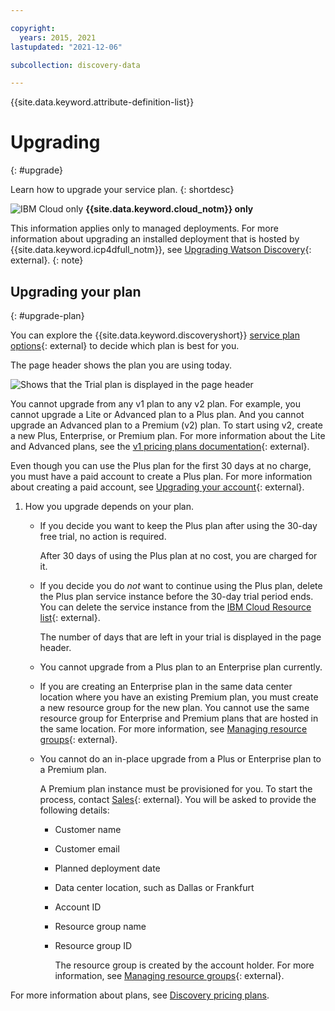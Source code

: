 ```yaml
---

copyright:
  years: 2015, 2021
lastupdated: "2021-12-06"

subcollection: discovery-data

---
```


{{site.data.keyword.attribute-definition-list}}

# Upgrading
{: #upgrade}

Learn how to upgrade your service plan.
{: shortdesc}

![IBM Cloud only](images/ibm-cloud.png) **{{site.data.keyword.cloud_notm}} only**

This information applies only to managed deployments. For more information about upgrading an installed deployment that is hosted by {{site.data.keyword.icp4dfull_notm}}, see [Upgrading Watson Discovery](https://www.ibm.com/docs/en/cloud-paks/cp-data/4.0?topic=discovery-upgrading-watson){: external}.
{: note}

## Upgrading your plan
{: #upgrade-plan}

You can explore the {{site.data.keyword.discoveryshort}} [service plan options](https://www.ibm.com/cloud/watson-discovery/pricing-2/){: external} to decide which plan is best for you.

The page header shows the plan you are using today.

![Shows that the Trial plan is displayed in the page header](images/plan-in-header.png)

You cannot upgrade from any v1 plan to any v2 plan. For example, you cannot upgrade a Lite or Advanced plan to a Plus plan. And you cannot upgrade an Advanced plan to a Premium (v2) plan. To start using v2, create a new Plus, Enterprise, or Premium plan. For more information about the Lite and Advanced plans, see the [v1 pricing plans documentation](/docs/discovery?topic=discovery-discovery-pricing-plans){: external}.

Even though you can use the Plus plan for the first 30 days at no charge, you must have a paid account to create a Plus plan. For more information about creating a paid account, see [Upgrading your account](/docs/account?topic=account-upgrading-account){: external}.

1.  How you upgrade depends on your plan.

    -   If you decide you want to keep the Plus plan after using the 30-day free trial, no action is required.

        After 30 days of using the Plus plan at no cost, you are charged for it.

    -   If you decide you do *not* want to continue using the Plus plan, delete the Plus plan service instance before the 30-day trial period ends. You can delete the service instance from the [IBM Cloud Resource list](https://cloud.ibm.com/resources){: external}.

        The number of days that are left in your trial is displayed in the page header.

    -   You cannot upgrade from a Plus plan to an Enterprise plan currently.
    -   If you are creating an Enterprise plan in the same data center location where you have an existing Premium plan, you must create a new resource group for the new plan. You cannot use the same resource group for Enterprise and Premium plans that are hosted in the same location. For more information, see [Managing resource groups](/docs/account?topic=account-rgs&interface=ui){: external}.
    -   You cannot do an in-place upgrade from a Plus or Enterprise plan to a Premium plan.

        A Premium plan instance must be provisioned for you. To start the process, contact [Sales](https://www.ibm.com/account/reg/us-en/signup?formid=MAIL-watson&disableCookie=Yes){: external}. You will be asked to provide the following details:

        -   Customer name
        -   Customer email
        -   Planned deployment date
        -   Data center location, such as Dallas or Frankfurt
        -   Account ID
        -   Resource group name
        -   Resource group ID

            The resource group is created by the account holder. For more information, see [Managing resource groups](/docs/account?topic=account-rgs&interface=ui){: external}.

For more information about plans, see [Discovery pricing plans](/docs/discovery-data?topic=discovery-data-pricing-plans).

<!--
    -   To upgrade a Plus plan to an Enterprise plan, complete the following steps:

        -   Open the service page for your Plus plan service instance from the [IBM Cloud Resource list](https://cloud.ibm.com/resources){: external}.
        -   Click *Upgrade*.
        -   Choose the Enterprise plan, and then click *Save*.
        -   Give the upgrade process time to finish. 
        
            During the process, you can continue to submit search queries in your existing projects. However, avoid the following actions:

            -   Adding new projects or collections
            -   Deleting or changing existing collections, including adding documents, editing fields, and changing enrichment settings.
-->
